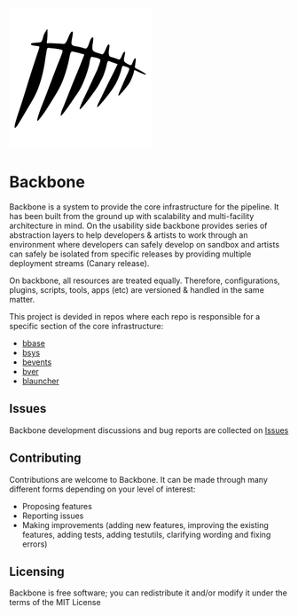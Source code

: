 <img src="data/media/logo.png" width="256" height="256"/>

# Backbone

Backbone is a system to provide the core infrastructure for the pipeline. It has been built from the ground up with scalability and multi-facility architecture in mind. On the usability side backbone provides series of abstraction layers to help developers & artists to work through an environment where developers can safely develop on sandbox and artists can safely be isolated from specific releases by providing multiple deployment streams (Canary release). 

On backbone, all resources are treated equally. Therefore, configurations, plugins, scripts, tools, apps (etc) are versioned & handled in the same matter.

This project is devided in repos where each repo is responsible for a specific section of the core infrastructure:
- [bbase](https://github.com/backboneHQ/bbase)
- [bsys](https://github.com/backboneHQ/bsys)
- [bevents](https://github.com/backboneHQ/bevents)
- [bver](https://github.com/backboneHQ/bver)
- [blauncher](https://github.com/backboneHQ/blauncher)

## Issues
Backbone development discussions and bug reports are collected on [Issues](https://github.com/backboneHQ/backbone/issues)

## Contributing
Contributions are welcome to Backbone. It can be made through many different forms depending on your level of interest:
- Proposing features
- Reporting issues
- Making improvements (adding new features, improving the existing features, adding tests,
adding testutils, clarifying wording and fixing errors)

## Licensing
Backbone is free software; you can redistribute it and/or modify it under the terms of the MIT License
